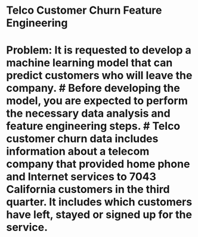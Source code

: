 # Telco Customer Churn Feature Engineering
 # Problem: It is requested to develop a machine learning model that can predict customers who will leave the company. # Before developing the model, you are expected to perform the necessary data analysis and feature engineering steps.  # Telco customer churn data includes information about a telecom company that provided home phone and Internet services to 7043 California customers in the third quarter. It includes which customers have left, stayed or signed up for the service.
